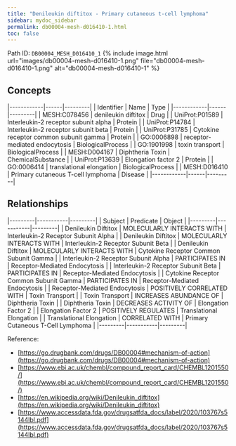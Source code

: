```yaml
---
title: "Denileukin diftitox - Primary cutaneous t-cell lymphoma"
sidebar: mydoc_sidebar
permalink: db00004-mesh-d016410-1.html
toc: false 
---
```



Path ID: `DB00004_MESH_D016410_1`
{% include image.html url="images/db00004-mesh-d016410-1.png" file="db00004-mesh-d016410-1.png" alt="db00004-mesh-d016410-1" %}

## Concepts

|------------|------|---------|
| Identifier | Name | Type    |
|------------|------|---------|
| MESH:C078456 | denileukin diftitox | Drug |
| UniProt:P01589 | Interleukin-2 receptor subunit alpha | Protein |
| UniProt:P14784 | Interleukin-2 receptor subunit beta | Protein |
| UniProt:P31785 | Cytokine receptor common subunit gamma | Protein |
| GO:0006898 | receptor-mediated endocytosis | BiologicalProcess |
| GO:1901998 | toxin transport | BiologicalProcess |
| MESH:D004167 | Diphtheria Toxin | ChemicalSubstance |
| UniProt:P13639 | Elongation factor 2 | Protein |
| GO:0006414 | translational elongation | BiologicalProcess |
| MESH:D016410 | Primary cutaneous T-cell lymphoma | Disease |
|------------|------|---------|

## Relationships

|---------|-----------|---------|
| Subject | Predicate | Object  |
|---------|-----------|---------|
| Denileukin Diftitox | MOLECULARLY INTERACTS WITH | Interleukin-2 Receptor Subunit Alpha |
| Denileukin Diftitox | MOLECULARLY INTERACTS WITH | Interleukin-2 Receptor Subunit Beta |
| Denileukin Diftitox | MOLECULARLY INTERACTS WITH | Cytokine Receptor Common Subunit Gamma |
| Interleukin-2 Receptor Subunit Alpha | PARTICIPATES IN | Receptor-Mediated Endocytosis |
| Interleukin-2 Receptor Subunit Beta | PARTICIPATES IN | Receptor-Mediated Endocytosis |
| Cytokine Receptor Common Subunit Gamma | PARTICIPATES IN | Receptor-Mediated Endocytosis |
| Receptor-Mediated Endocytosis | POSITIVELY CORRELATED WITH | Toxin Transport |
| Toxin Transport | INCREASES ABUNDANCE OF | Diphtheria Toxin |
| Diphtheria Toxin | DECREASES ACTIVITY OF | Elongation Factor 2 |
| Elongation Factor 2 | POSITIVELY REGULATES | Translational Elongation |
| Translational Elongation | CORRELATED WITH | Primary Cutaneous T-Cell Lymphoma |
|---------|-----------|---------|

Reference: 
  - [https://go.drugbank.com/drugs/DB00004#mechanism-of-action](https://go.drugbank.com/drugs/DB00004#mechanism-of-action)
  - [https://www.ebi.ac.uk/chembl/compound_report_card/CHEMBL1201550/](https://www.ebi.ac.uk/chembl/compound_report_card/CHEMBL1201550/)
  - [https://en.wikipedia.org/wiki/Denileukin_diftitox](https://en.wikipedia.org/wiki/Denileukin_diftitox)
  - [https://www.accessdata.fda.gov/drugsatfda_docs/label/2020/103767s5144lbl.pdf](https://www.accessdata.fda.gov/drugsatfda_docs/label/2020/103767s5144lbl.pdf)
